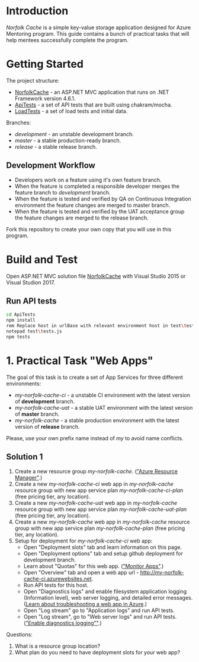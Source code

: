 # Introduction 
*Norfolk Cache* is a simple key-value storage application designed for Azure Mentoring program. This guide contains a bunch of practical tasks that will help mentees successfully complete the program.

# Getting Started
The project structure:
- [NorfolkCache](NorfolkCache) - an ASP.NET MVC application that runs on .NET Framework version 4.6.1.
- [ApiTests](ApiTests) - a set of API tests that are built using chakram/mocha.
- [LoadTests](LoadTests) - a set of load tests and initial data. 

Branches:
- *development* - an unstable development branch.
- *master* - a stable production-ready branch.
- *release* - a stable release branch.

## Development Workflow
- Developers work on a feature using it's own feature branch.
- When the feature is completed a responsible developer merges the feature branch to *development* branch.
- When the feature is tested and verified by QA on Continuous Integration environment the feature changes are merged to master branch.
- When the feature is tested and verified by the UAT acceptance group the feature changes are merged to the release branch.  

Fork this repository to create your own copy that you will use in this program. 

# Build and Test
Open ASP.NET MVC solution file [NorfolkCache](NorfolkCache\NorfolkCache.sln) with Visual Studio 2015 or Visual Studion 2017.

## Run API tests

```sh
cd ApiTests
npm install
rem Replace host in urlBase with relevant environment host in test\tests.js. 
notepad test\tests.js
npm tests
```

# 1. Practical Task "Web Apps"
The goal of this task is to create a set of App Services for three different environments:
- *my-norfolk-cache-ci* - a unstable CI environment with the latest version of **development** branch.
- *my-norfolk-cache-uat* - a stable UAT environment with the latest version of **master** branch.
- *my-norfolk-cache* - a stable production environment with the latest version of **release** branch.

Please, use your own prefix name instead of *my* to avoid name conflicts.

## Solution 1
1. Create a new resource group *my-norfolk-cache*. (["Azure Resource Manager"](https://docs.microsoft.com/en-us/azure/azure-resource-manager/resource-group-overview).)
2. Create a new *my-norfolk-cache-ci* web app in *my-norfolk-cache* resource group with new app service plan *my-norfolk-cache-ci-plan* (free pricing tier, any location).
3. Create a new *my-norfolk-cache-uat* web app in *my-norfolk-cache* resource group with new app service plan *my-norfolk-cache-uat-plan* (free pricing tier, any location).
4. Create a new *my-norfolk-cache* web app in *my-norfolk-cache* resource group with new app service plan *my-norfolk-cache-plan* (free pricing tier, any location).
5. Setup for deployment for *my-norfolk-cache-ci* web app:
	* Open "Deployment slots" tab and learn information on this page.
	* Open "Deployment options" tab and setup github deployment for development branch.
	* Learn about "Quotas" for this web app. (["Monitor Apps"](https://docs.microsoft.com/en-us/azure/app-service/web-sites-monitor).)
	* Open "Overview" tab and open a web app url - http://my-norfolk-cache-ci.azurewebsites.net.
	* Run API tests for this host.
	* Open "Diagnostics logs" and enable filesystem application logging (Information level), web server logging, and detailed error messages. ([Learn about troubleshooting a web app in Azure](https://docs.microsoft.com/en-us/azure/app-service/web-sites-dotnet-troubleshoot-visual-studio).)
	* Open "Log stream" go to "Application logs" and run API tests.
	* Open "Log stream", go to "Web server logs" and run API tests. (["Enable diagnostics logging""](https://docs.microsoft.com/en-us/azure/app-service/web-sites-enable-diagnostic-log).)

Questions:

1. What is a resource group location?
2. What plan do you need to have deployment slots for your web app?